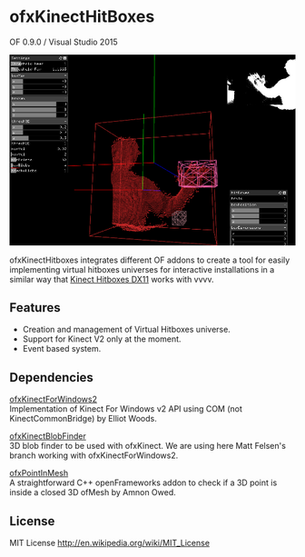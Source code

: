 ofxKinectHitBoxes
====================
OF 0.9.0 / Visual Studio 2015

<img src="https://github.com/pelayomendez/ofxKinectHitBoxes/blob/master/screenshoot.png" />

ofxKinectHitboxes integrates different OF addons to create a tool for easily implementing virtual hitboxes universes for interactive installations 
in a similar way that [Kinect Hitboxes DX11](https://vvvv.org/contribution/kinect-hitboxes-dx11) works with vvvv.

## Features

- Creation and management of Virtual Hitboxes universe.
- Support for Kinect V2 only at the moment.
- Event based system.

## Dependencies

[ofxKinectForWindows2](https://github.com/elliotwoods/ofxKinectForWindows2)  
Implementation of Kinect For Windows v2 API using COM (not KinectCommonBridge) by Elliot Woods.

[ofxKinectBlobFinder](https://github.com/mattfelsen/ofxKinectBlobFinder)  
3D blob finder to be used with ofxKinect. We are using here Matt Felsen's branch working with ofxKinectForWindows2.

[ofxPointInMesh](https://github.com/AmnonOwed/ofxPointInMesh)  
A straightforward C++ openFrameworks addon to check if a 3D point is inside a closed 3D ofMesh by Amnon Owed.

## License

MIT License
http://en.wikipedia.org/wiki/MIT_License